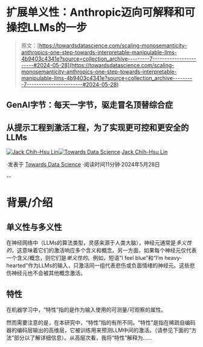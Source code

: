 # 扩展单义性：Anthropic迈向可解释和可操控LLMs的一步

> 原文：[https://towardsdatascience.com/scaling-monosemanticity-anthropics-one-step-towards-interpretable-manipulable-llms-4b9403c4341e?source=collection_archive---------7-----------------------#2024-05-28](https://towardsdatascience.com/scaling-monosemanticity-anthropics-one-step-towards-interpretable-manipulable-llms-4b9403c4341e?source=collection_archive---------7-----------------------#2024-05-28)

## GenAI字节：每天一字节，驱走冒名顶替综合症

## 从提示工程到激活工程，为了实现更可控和更安全的LLMs

[](https://medium.com/@jacklingenai?source=post_page---byline--4b9403c4341e--------------------------------)[![Jack Chih-Hsu Lin](../Images/044c46619ba339417278ec485677c945.png)](https://medium.com/@jacklingenai?source=post_page---byline--4b9403c4341e--------------------------------)[](https://towardsdatascience.com/?source=post_page---byline--4b9403c4341e--------------------------------)[![Towards Data Science](../Images/a6ff2676ffcc0c7aad8aaf1d79379785.png)](https://towardsdatascience.com/?source=post_page---byline--4b9403c4341e--------------------------------) [Jack Chih-Hsu Lin](https://medium.com/@jacklingenai?source=post_page---byline--4b9403c4341e--------------------------------)

·发表于 [Towards Data Science](https://towardsdatascience.com/?source=post_page---byline--4b9403c4341e--------------------------------) ·阅读时间11分钟·2024年5月28日

--

# 背景/介绍

## 单义性与多义性

在神经网络中（LLMs的算法类型，灵感来源于人类大脑），神经元通常是*多义性的*，这意味着它们的激活响应多个含义和概念。另一方面，如果每个神经元仅代表一个含义/概念，则它们是*单义性的*。例如，短语“I feel blue”和“I’m heavy-hearted”作为LLMs的输入，只激活同一组代表悲伤或负面情绪的神经元。这些悲伤神经元也不会被其他概念激活。

## 特性

在机器学习中，“特性”指的是作为输入使用的可测量/可观察的属性。

然而需要注意的是，在本研究中，“特性”指的有所不同。“特性”是指在稀疏自编码器的编码层输出的高维层，它被训练用来预测LLM中间的激活。（请参见下面的“方法”部分以了解详细信息）。从高层次看，我将“特性”解释为……
